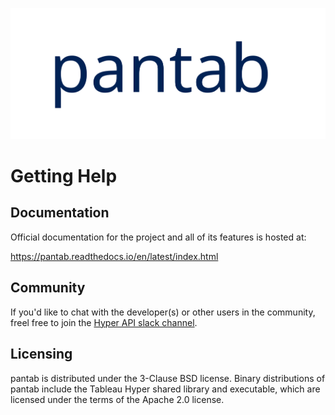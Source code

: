 ![pantab logo](./misc/pantab_logo.svg)

# Getting Help

## Documentation
Official documentation for the project and all of its features is hosted at:

https://pantab.readthedocs.io/en/latest/index.html

## Community

If you'd like to chat with the developer(s) or other users in the community, freel free to join the [Hyper API slack channel](https://join.slack.com/t/tableau-datadev/shared_invite/zt-1q4rrimsh-lHHKzrhid1MR4aMOkrnAFQ).


## Licensing

pantab is distributed under the 3-Clause BSD license. Binary distributions of pantab include the Tableau Hyper shared library and executable, which are licensed under the terms of the Apache 2.0 license.
